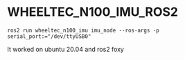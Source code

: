 # WHEELTEC_N100_IMU_ROS2


```
ros2 run wheeltec_n100_imu imu_node --ros-args -p serial_port:="/dev/ttyUSB0" 
```
It worked on ubuntu 20.04 and ros2 foxy 
